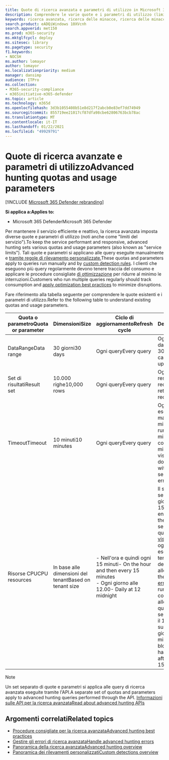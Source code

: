 ```yaml
---
title: Quote di ricerca avanzata e parametri di utilizzo in Microsoft 365 Defender
description: Comprendere le varie quote e i parametri di utilizzo (limiti del servizio) che mantengono reattivo il servizio di ricerca avanzata
keywords: ricerca avanzata, ricerca delle minacce, ricerca delle minacce informatiche, protezione dalle minacce Microsoft, Microsoft 365, mtp, m365, ricerca, query, telemetria, schema, kusto, limite cpu, limite di query, risorse, risultati massimi, quota, parametri, allocazione
search.product: eADQiWindows 10XVcnh
search.appverid: met150
ms.prod: m365-security
ms.mktglfcycl: deploy
ms.sitesec: library
ms.pagetype: security
f1.keywords:
- NOCSH
ms.author: lomayor
author: lomayor
ms.localizationpriority: medium
manager: dansimp
audience: ITPro
ms.collection:
- M365-security-compliance
- m365initiative-m365-defender
ms.topic: article
ms.technology: m365d
ms.openlocfilehash: 3d3b1055408b51e8d217f2abcb0e83ef7dd74949
ms.sourcegitcommit: 855719ee21017cf87dfa98cbe62806763bcb78ac
ms.translationtype: MT
ms.contentlocale: it-IT
ms.lasthandoff: 01/22/2021
ms.locfileid: "49929791"
---
```

# <a name="advanced-hunting-quotas-and-usage-parameters"></a><span data-ttu-id="2b4af-104">Quote di ricerca avanzate e parametri di utilizzo</span><span class="sxs-lookup"><span data-stu-id="2b4af-104">Advanced hunting quotas and usage parameters</span></span>

[!INCLUDE [Microsoft 365 Defender rebranding](../includes/microsoft-defender.md)]


<span data-ttu-id="2b4af-105">**Si applica a:**</span><span class="sxs-lookup"><span data-stu-id="2b4af-105">**Applies to:**</span></span>
- <span data-ttu-id="2b4af-106">Microsoft 365 Defender</span><span class="sxs-lookup"><span data-stu-id="2b4af-106">Microsoft 365 Defender</span></span>

<span data-ttu-id="2b4af-107">Per mantenere il servizio efficiente e reattivo, la ricerca avanzata imposta diverse quote e parametri di utilizzo (noti anche come "limiti del servizio").</span><span class="sxs-lookup"><span data-stu-id="2b4af-107">To keep the service performant and responsive, advanced hunting sets various quotas and usage parameters (also known as "service limits").</span></span> <span data-ttu-id="2b4af-108">Tali quote e parametri si applicano alle query eseguite manualmente e [tramite regole di rilevamento personalizzate.](custom-detection-rules.md)</span><span class="sxs-lookup"><span data-stu-id="2b4af-108">These quotas and parameters apply to queries run manually and by [custom detection rules](custom-detection-rules.md).</span></span> <span data-ttu-id="2b4af-109">I clienti che eseguono più query regolarmente devono tenere traccia del consumo e applicare le procedure consigliate [di ottimizzazione](advanced-hunting-best-practices.md) per ridurre al minimo le interruzioni.</span><span class="sxs-lookup"><span data-stu-id="2b4af-109">Customers who run multiple queries regularly should track consumption and [apply optimization best practices](advanced-hunting-best-practices.md) to minimize disruptions.</span></span>

<span data-ttu-id="2b4af-110">Fare riferimento alla tabella seguente per comprendere le quote esistenti e i parametri di utilizzo.</span><span class="sxs-lookup"><span data-stu-id="2b4af-110">Refer to the following table to understand existing quotas and usage parameters.</span></span>

| <span data-ttu-id="2b4af-111">Quota o parametro</span><span class="sxs-lookup"><span data-stu-id="2b4af-111">Quota or parameter</span></span> | <span data-ttu-id="2b4af-112">Dimensioni</span><span class="sxs-lookup"><span data-stu-id="2b4af-112">Size</span></span> | <span data-ttu-id="2b4af-113">Ciclo di aggiornamento</span><span class="sxs-lookup"><span data-stu-id="2b4af-113">Refresh cycle</span></span> | <span data-ttu-id="2b4af-114">Descrizione</span><span class="sxs-lookup"><span data-stu-id="2b4af-114">Description</span></span> |
|--|--|--|--|
| <span data-ttu-id="2b4af-115">DataRange</span><span class="sxs-lookup"><span data-stu-id="2b4af-115">Data range</span></span> | <span data-ttu-id="2b4af-116">30 giorni</span><span class="sxs-lookup"><span data-stu-id="2b4af-116">30 days</span></span> | <span data-ttu-id="2b4af-117">Ogni query</span><span class="sxs-lookup"><span data-stu-id="2b4af-117">Every query</span></span> | <span data-ttu-id="2b4af-118">Ogni query può cercare dati da un massimo di 30 giorni.</span><span class="sxs-lookup"><span data-stu-id="2b4af-118">Each query can look up data from up to the past 30 days.</span></span> |
| <span data-ttu-id="2b4af-119">Set di risultati</span><span class="sxs-lookup"><span data-stu-id="2b4af-119">Result set</span></span> | <span data-ttu-id="2b4af-120">10.000 righe</span><span class="sxs-lookup"><span data-stu-id="2b4af-120">10,000 rows</span></span> | <span data-ttu-id="2b4af-121">Ogni query</span><span class="sxs-lookup"><span data-stu-id="2b4af-121">Every query</span></span> | <span data-ttu-id="2b4af-122">Ogni query può restituire fino a 10.000 record.</span><span class="sxs-lookup"><span data-stu-id="2b4af-122">Each query can return up to 10,000 records.</span></span> |
| <span data-ttu-id="2b4af-123">Timeout</span><span class="sxs-lookup"><span data-stu-id="2b4af-123">Timeout</span></span> | <span data-ttu-id="2b4af-124">10 minuti</span><span class="sxs-lookup"><span data-stu-id="2b4af-124">10 minutes</span></span> | <span data-ttu-id="2b4af-125">Ogni query</span><span class="sxs-lookup"><span data-stu-id="2b4af-125">Every query</span></span> | <span data-ttu-id="2b4af-126">Ogni query può essere eseguita per un massimo di 10 minuti.</span><span class="sxs-lookup"><span data-stu-id="2b4af-126">Each query can run for up to 10 minutes.</span></span> <span data-ttu-id="2b4af-127">Se non viene completato entro 10 minuti, il servizio visualizza un errore.</span><span class="sxs-lookup"><span data-stu-id="2b4af-127">If it does not complete within 10 minutes, the service displays an error.</span></span>
| <span data-ttu-id="2b4af-128">Risorse CPU</span><span class="sxs-lookup"><span data-stu-id="2b4af-128">CPU resources</span></span> | <span data-ttu-id="2b4af-129">In base alle dimensioni del tenant</span><span class="sxs-lookup"><span data-stu-id="2b4af-129">Based on tenant size</span></span> | <span data-ttu-id="2b4af-130">- Nell'ora e quindi ogni 15 minuti</span><span class="sxs-lookup"><span data-stu-id="2b4af-130">- On the hour and then every 15 minutes</span></span><br><span data-ttu-id="2b4af-131">- Ogni giorno alle 12.00</span><span class="sxs-lookup"><span data-stu-id="2b4af-131">- Daily at 12 midnight</span></span> | <span data-ttu-id="2b4af-132">Il servizio applica separatamente la quota giornaliera e la quota di 15 minuti.</span><span class="sxs-lookup"><span data-stu-id="2b4af-132">The service enforces the daily and the 15-minute quota separately.</span></span> <span data-ttu-id="2b4af-133">Per ogni quota, il [portale visualizza](advanced-hunting-errors.md) un errore ogni volta che viene eseguita una query e il tenant ha utilizzato più del 10% delle risorse allocate.</span><span class="sxs-lookup"><span data-stu-id="2b4af-133">For each quota, the [portal displays an error](advanced-hunting-errors.md) whenever a query runs and the tenant has consumed over 10% of allocated resources.</span></span> <span data-ttu-id="2b4af-134">Le query vengono bloccate se il tenant ha raggiunto il 100% fino al successivo ciclo giornaliero o di 15 minuti.</span><span class="sxs-lookup"><span data-stu-id="2b4af-134">Queries are blocked if the tenant has reached 100% until after the next daily or 15-minute cycle.</span></span> |

>[!NOTE] 
><span data-ttu-id="2b4af-135">Un set separato di quote e parametri si applica alle query di ricerca avanzata eseguite tramite l'API.</span><span class="sxs-lookup"><span data-stu-id="2b4af-135">A separate set of quotas and parameters apply to advanced hunting queries performed through the API.</span></span> [<span data-ttu-id="2b4af-136">Informazioni sulle API per la ricerca avanzata</span><span class="sxs-lookup"><span data-stu-id="2b4af-136">Read about advanced hunting APIs</span></span>](https://docs.microsoft.com/microsoft-365/security/mtp/api-advanced-hunting)

## <a name="related-topics"></a><span data-ttu-id="2b4af-137">Argomenti correlati</span><span class="sxs-lookup"><span data-stu-id="2b4af-137">Related topics</span></span>

- [<span data-ttu-id="2b4af-138">Procedure consigliate per la ricerca avanzata</span><span class="sxs-lookup"><span data-stu-id="2b4af-138">Advanced hunting best practices</span></span>](advanced-hunting-best-practices.md)
- [<span data-ttu-id="2b4af-139">Gestire gli errori di ricerca avanzata</span><span class="sxs-lookup"><span data-stu-id="2b4af-139">Handle advanced hunting errors</span></span>](advanced-hunting-errors.md)
- [<span data-ttu-id="2b4af-140">Panoramica della ricerca avanzata</span><span class="sxs-lookup"><span data-stu-id="2b4af-140">Advanced hunting overview</span></span>](advanced-hunting-overview.md)
- [<span data-ttu-id="2b4af-141">Panoramica dei rilevamenti personalizzati</span><span class="sxs-lookup"><span data-stu-id="2b4af-141">Custom detections overview</span></span>](custom-detections-overview.md)